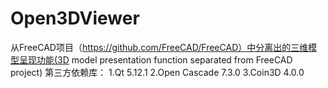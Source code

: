# Open3DViewer
从FreeCAD项目（https://github.com/FreeCAD/FreeCAD）中分离出的三维模型呈现功能(3D model presentation function separated from FreeCAD project)
第三方依赖库：
1.Qt 5.12.1
2.Open Cascade 7.3.0
3.Coin3D 4.0.0
